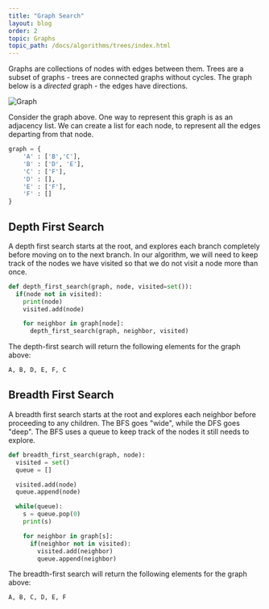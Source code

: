 ```yaml
---
title: "Graph Search"
layout: blog
order: 2
topic: Graphs
topic_path: /docs/algorithms/trees/index.html
---
```

Graphs are collections of nodes with edges between them. Trees are a subset of graphs - trees are connected graphs without cycles. The graph below is a *directed* graph - the edges have directions.

<img src="{{ site.baseurl }}/assets/img/docs/algorithms/graph.png" alt="Graph">

Consider the graph above. One way to represent this graph is as an adjacency list. We can create a list for each node, to represent all the edges departing from that node.

```python
graph = {
    'A' : ['B','C'],
    'B' : ['D', 'E'],
    'C' : ['F'],
    'D' : [],
    'E' : ['F'],
    'F' : []
}
```

## Depth First Search
A depth first search starts at the root, and explores each branch completely before moving on to the next branch. In our algorithm, we will need to keep track of the nodes we have visited so that we do not visit a node more than once.

```python
def depth_first_search(graph, node, visited=set()):
  if(node not in visited):
    print(node)
    visited.add(node)

    for neighbor in graph[node]:
      depth_first_search(graph, neighbor, visited)
```

The depth-first search will return the following elements for the graph above:

```python
A, B, D, E, F, C
```

## Breadth First Search
A breadth first search starts at the root and explores each neighbor before proceeding to any children. The BFS goes "wide", while the DFS goes "deep". The BFS uses a queue to keep track of the nodes it still needs to explore.

```python
def breadth_first_search(graph, node):
  visited = set()
  queue = []

  visited.add(node)
  queue.append(node)

  while(queue):
    s = queue.pop(0)
    print(s)

    for neighbor in graph[s]:
      if(neighbor not in visited):
        visited.add(neighbor)
        queue.append(neighbor)
```

The breadth-first search will return the following elements for the graph above:

```python
A, B, C, D, E, F
```